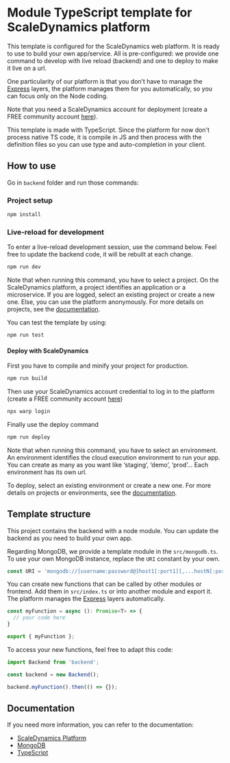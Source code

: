 # Module TypeScript template for ScaleDynamics platform

This template is configured for the ScaleDynamics web platform. It is ready to use to build your own app/service. All is pre-configured: we provide one command to develop with live reload (backend) and one to deploy to make it live on a url.

One particularity of our platform is that you don’t have to manage the [Express](https://expressjs.com/) layers, the platform manages them for you automatically, so you can focus only on the Node coding.

Note that you need a ScaleDynamics account for deployment (create a FREE community account [here](https://console.scaledynamics.com/auth/signup/)).

This template is made with TypeScript. Since the platform for now don't process native TS code, it is compile in JS and then process with the definition files so you can use type and auto-completion in your client. 


## How to use

Go in `backend` folder and run those commands:

### Project setup

```sh
npm install
```

### Live-reload for development

To enter a live-reload development session, use the command below. Feel free to update the backend code, it will be rebuilt at each change.


```sh
npm run dev
```

Note that when running this command, you have to select a project. On the ScaleDynamics platform, a project identifies an application or a microservice. If you are logged, select an existing project or create a new one. Else, you can use the platform anonymously. For more details on projects, see the [documentation](https://docs.scaledynamics.com).

You can test the template by using:

```sh
npm run test
```

#### Deploy with ScaleDynamics

First you have to compile and minify your project for production.

```sh
npm run build
```

Then use your ScaleDynamics account credential to log in to the platform (create a FREE community account [here](https://console.scaledynamics.com/auth/signup/))

```sh
npx warp login
```

Finally use the deploy command

```sh
npm run deploy
```

Note that when running this command, you have to select an environment. An environment identifies the cloud execution environment to run your app. You can create as many as you want like ‘staging’, ‘demo’, ‘prod’... Each environment has its own url.

To deploy, select an existing environment or create a new one. For more details on projects or environments, see the [documentation](https://docs.scaledynamics.com).

## Template structure

This project contains the backend with a node module. You can update the backend as you need to build your own app.

Regarding MongoDB, we provide a template module  in the `src/mongodb.ts`. To use your own MongoDB instance, replace the `URI` constant by your own.

```ts
const URI = 'mongodb://[username:password@]host1[:port1][,...hostN[:portN]][/[defaultauthdb][?options]]';
```


You can create new functions that can be called by other modules or frontend. Add them in `src/index.ts` or into another module and export it. The platform manages the [Express](https://expressjs.com/) layers automatically.


```ts
const myFunction = async (): Promise<T> => {
  // your code here
}

export { myFunction };
```

To access your new functions, feel free to adapt this code:

```ts
import Backend from 'backend';

const backend = new Backend();

backend.myFunction().then(() => {});
```
## Documentation

If you need more information, you can refer to the documentation:
  - [ScaleDynamics Platform](https://docs.scaledynamics.com/docs/frameworks)
  - [MongoDB](https://docs.mongodb.com/guides/)
  - [TypeScript](https://www.typescriptlang.org/docs/)